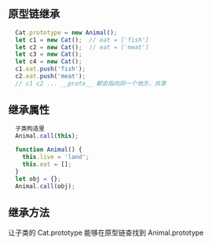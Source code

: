 ## 原型链继承
```js
  Cat.prototype = new Animal();
  let c1 = new Cat();  // eat = ['fish']
  let c2 = new Cat();  // eat = ['meat']
  let c3 = new Cat();
  let c4 = new Cat();
  c1.eat.push('fish');
  c2.eat.push('meat');
  // c1 c2 ... __proto__ 都会指向同一个地方，共享
```

## 继承属性
```js
  子类构造里
  Animal.call(this);
```

```js
  function Animal() {
    this.live = 'land';
    this.eat = [];
  }
  let obj = {};
  Animal.call(obj);
```

## 继承方法
让子类的 Cat.prototype 能够在原型链查找到 Animal.prototype